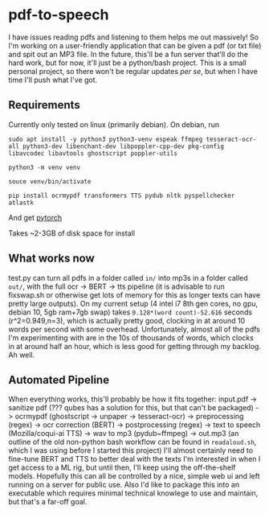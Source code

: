 # pdf-to-speech
I have issues reading pdfs and listening to them helps me out massively! So I'm working on a user-friendly application that can be given a pdf (or txt file) and spit out an MP3 file.
In the future, this'll be a fun server that'll do the hard work, but for now, it'll just be a python/bash project.
This is a small personal project, so there won't be regular updates *per se*, but when I have time I'll push what I've got.

## Requirements
Currently only tested on linux (primarily debian). On debian, run

`sudo apt install -y python3 python3-venv espeak ffmpeg tesseract-ocr-all python3-dev libenchant-dev libpoppler-cpp-dev pkg-config libavcodec libavtools ghostscript poppler-utils`

`python3 -m venv venv`

`souce venv/bin/activate`

`pip install ocrmypdf transformers TTS pydub nltk pyspellchecker atlastk`

And get [pytorch](https://pytorch.org)

Takes ~2-3GB of disk space for install

## What works now
test.py can turn all pdfs in a folder called `in/` into mp3s in a folder called `out/`, with the full ocr -> BERT -> tts pipeline (it is advisable to run fixswap.sh or otherwise get lots of memory for this as longer texts can have pretty large outputs).
On my current setup (4 intel i7 8th gen cores, no gpu, debian 10, 5gb ram+7gb swap) takes `0.128*(word count)-52.616` seconds (r^2=0.949,n=3), which is actually pretty good, clocking in at around 10 words per second with some overhead.
Unfortunately, almost all of the pdfs I'm experimenting with are in the 10s of thousands of words, which clocks in at around half an hour, which is less good for getting through my backlog. Ah well.

## Automated Pipeline
When everything works, this'll probably be how it fits together:
input.pdf -> sanitize pdf (??? qubes has a solution for this, but that can't be packaged) -> ocrmypdf (ghostscript -> unpaper -> tesseract-ocr) -> preprocessing (regex) -> ocr correction (BERT) -> postprocessing (regex) -> text to speech (Mozilla/coqui-ai TTS) -> wav to mp3 (pydub~ffmpeg) -> out.mp3
(an outline of the old non-python bash workflow can be found in `readaloud.sh`, which I was using before I started this project)
I'll almost certainly need to fine-tune BERT and TTS to better deal with the texts I'm interested in when I get access to a ML rig, but until then, I'll keep using the off-the-shelf models.
Hopefully this can all be controlled by a nice, simple web ui and left running on a server for public use.
Also I'd like to package this into an executable which requires minimal technical knowlege to use and maintain, but that's a far-off goal.
